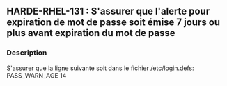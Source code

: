 ## HARDE-RHEL-131 : S'assurer que l'alerte pour expiration de mot de passe soit émise 7 jours ou plus avant expiration du mot de passe

### Description

S'assurer que la ligne suivante soit dans le fichier /etc/login.defs:
PASS_WARN_AGE 14

